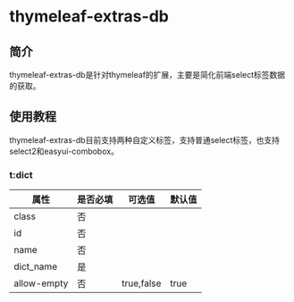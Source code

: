# thymeleaf-extras-db
## 简介
thymeleaf-extras-db是针对thymeleaf的扩展，主要是简化前端select标签数据的获取。

## 使用教程
thymeleaf-extras-db目前支持两种自定义标签，支持普通select标签，也支持select2和easyui-combobox。

### t:dict
属性 | 是否必填 | 可选值 | 默认值
---|---|---|---
class | 否 | |
id | 否 | | 
name | 否 | |
dict_name | 是 | | 
allow-empty | 否 | true,false | true